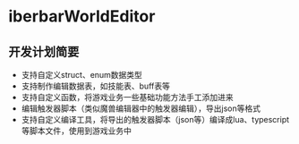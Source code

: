 # iberbarWorldEditor

## 开发计划简要
+ 支持自定义struct、enum数据类型
+ 支持制作编辑数据表，如技能表、buff表等
+ 支持自定义函数，将游戏业务一些基础功能方法手工添加进来
+ 编辑触发器脚本（类似魔兽编辑器中的触发器编辑），导出json等格式
+ 支持自定义编译工具，将导出的触发器脚本（json等）编译成lua、typescript等脚本文件，使用到游戏业务中


